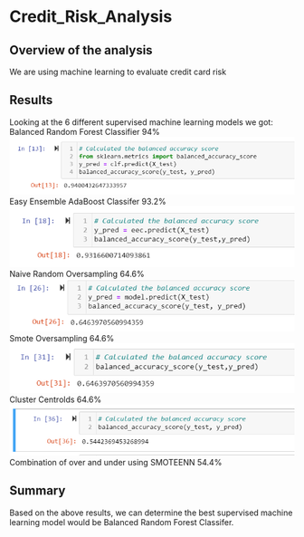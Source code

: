 # Credit_Risk_Analysis
## Overview of the analysis
We are using machine learning to evaluate credit card risk

## Results
Looking at the 6 different supervised machine learning models we got: </br>
Balanced Random Forest Classifier 94% </br>
![BalancedPic](Resources/BalancedPic.png) </br>
Easy Ensemble AdaBoost Classifer 93.2% </br>
![EasyPic](Resources/EasyPic.png) </br>
Naive Random Oversampling 64.6% </br>
![SmotePic](Resources/SmotePic.png) </br>
Smote Oversampling 64.6% </br>
![ClusterPic](Resources/ClusterPic.png) </br>
Cluster Centrolds 64.6% </br>
![SmoteennPic](Resources/SmoteennPic.png) </br>
Combination of over and under using SMOTEENN 54.4% </br>

## Summary
Based on the above results, we can determine the best supervised machine learning model would be Balanced Random Forest Classifer. 
